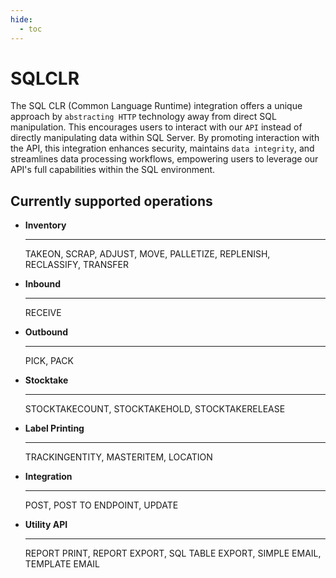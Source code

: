 ```yaml
---
hide:
  - toc
---
```


# SQLCLR
<!-- ![alt text](image.jpg) -->

The SQL CLR (Common Language Runtime) integration offers a unique approach by `abstracting HTTP` technology away from direct SQL manipulation. 
This encourages users to interact with our `API` instead of directly manipulating data within SQL Server.
By promoting interaction with the API, this integration enhances security, maintains `data integrity`, and streamlines data processing workflows, empowering users to leverage our API's full capabilities within the SQL environment.

## Currently supported operations

<div class="grid cards" markdown>

-   __Inventory__

    ---

    TAKEON, SCRAP, ADJUST, MOVE, PALLETIZE, REPLENISH, RECLASSIFY, TRANSFER

-   __Inbound__

    ---

    RECEIVE

-   __Outbound__

    ---

    PICK, PACK

-   __Stocktake__

    ---

    STOCKTAKECOUNT, STOCKTAKEHOLD, STOCKTAKERELEASE

-   __Label Printing__

    ---

    TRACKINGENTITY, MASTERITEM, LOCATION

-   __Integration__

    ---

    POST, POST TO ENDPOINT, UPDATE

-   __Utility API__

    ---

    REPORT PRINT, REPORT EXPORT, SQL TABLE EXPORT, SIMPLE EMAIL, TEMPLATE EMAIL

</div>
